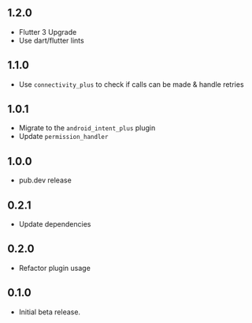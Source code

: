 ## 1.2.0
* Flutter 3 Upgrade
* Use dart/flutter lints

## 1.1.0
* Use `connectivity_plus` to check if calls can be made & handle retries

## 1.0.1
* Migrate to the `android_intent_plus` plugin
* Update `permission_handler`

## 1.0.0
* pub.dev release

## 0.2.1
* Update dependencies

## 0.2.0
* Refactor plugin usage

## 0.1.0
* Initial beta release.
